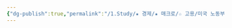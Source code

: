 ```yaml
---
{"dg-publish":true,"permalink":"/1.Study/★ 경제/★ 매크로/☆ 고용/미국 노동부 JOLTs/미국 노동부 JOLTs/","created":"2024-09-05T15:16:55.802+09:00","updated":"2025-06-03T20:07:19.818+09:00"}
---
```


